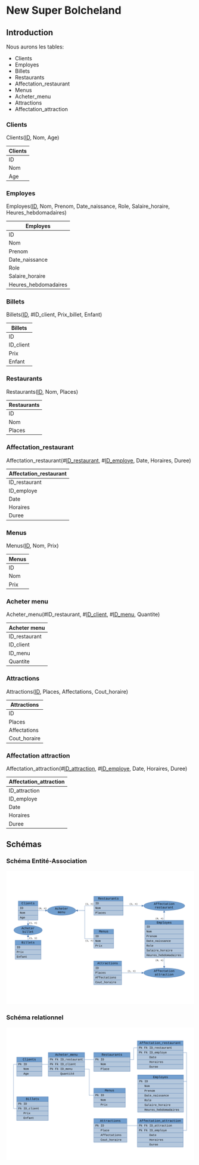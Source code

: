 # New Super Bolcheland

## Introduction

Nous aurons les tables:

- Clients
- Employes
- Billets
- Restaurants
- Affectation_restaurant
- Menus
- Acheter_menu
- Attractions
- Affectation_attraction

### Clients

Clients(<ins>ID</ins>, Nom, Age)

|   Clients   |
|-------------|
| ID |
| Nom |
| Age |

### Employes

Employes(<ins>ID</ins>, Nom, Prenom, Date_naissance, Role, Salaire_horaire, Heures_hebdomadaires)

|   Employes   |
|--------------|
| ID |
| Nom |
| Prenom |
| Date_naissance | 
| Role |
| Salaire_horaire |
| Heures_hebdomadaires |

### Billets

Billets(<ins>ID</ins>, #ID_client, Prix_billet, Enfant)

|   Billets   |
|-------------|
| ID |
| ID_client |
| Prix |
| Enfant |

### Restaurants

Restaurants(<ins>ID</ins>, Nom, Places)

|   Restaurants  |
|----------------|
| ID |
| Nom |
| Places |

### Affectation_restaurant

Affectation_restaurant(#<ins>ID_restaurant</ins>, #<ins>ID_employe</ins>, Date, Horaires, Duree)

|   Affectation_restaurant   |
|----------------------------|
| ID_restaurant |
| ID_employe |
| Date |
| Horaires |
| Duree |

### Menus

Menus(<ins>ID</ins>, Nom, Prix)

|   Menus   |
|-----------|
| ID |
| Nom |
| Prix |

### Acheter menu

Acheter_menu(#<in>ID_restaurant</ins>, #<ins>ID_client</ins>, #<ins>ID_menu</ins>, Quantite)

|   Acheter menu   |
|------------------|
| ID_restaurant |
| ID_client |
| ID_menu |
| Quantite |

### Attractions

Attractions(<ins>ID</ins>, Places, Affectations, Cout_horaire)

|   Attractions   |
|-----------------|
| ID |
| Places |
| Affectations |
| Cout_horaire |

### Affectation attraction

Affectation_attraction(#<ins>ID_attraction</ins>, #<ins>ID_employe</ins>, Date, Horaires, Duree)

|   Affectation_attraction   |
|----------------------------|
| ID_attraction |
| ID_employe |
| Date |
| Horaires |
| Duree |

## Schémas

### Schéma Entité-Association

![Schéma Entité-Association](assets/scheme_EA.svg)

### Schéma relationnel

![Schéma relationnel](assets/scheme_relationnel.svg)
